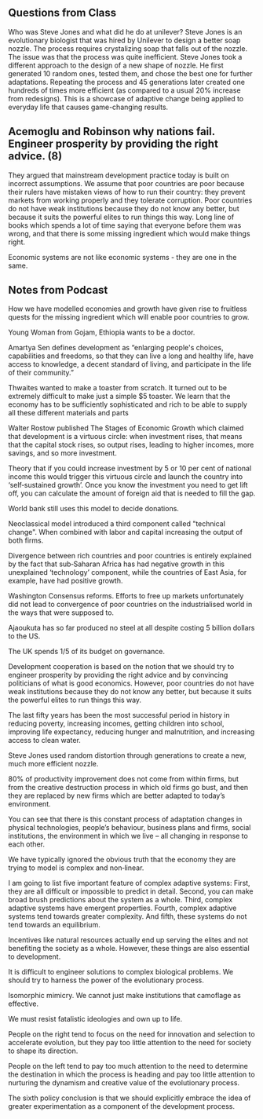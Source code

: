 ## Questions from Class
Who was Steve Jones and what did he do at unilever?
Steve Jones is an evolutionary biologist that was hired by Unilever to design a better soap nozzle. The process requires crystalizing soap that falls out of the nozzle. The issue was that the process was quite inefficient. Steve Jones took a different approach to the design of a new shape of nozzle. He first generated 10 random ones, tested them, and chose the best one for further adaptations. Repeating the process and 45 generations later created one hundreds of times more efficient (as compared to a usual 20% increase from redesigns). This is a showcase of adaptive change being applied to everyday life that causes game-changing results. 

## Acemoglu and Robinson why nations fail. Engineer prosperity by providing the right advice. (8)
They argued that mainstream development practice today is built on incorrect assumptions. We assume that poor countries are poor because their rulers have mistaken views of how to run their country: they prevent markets from working properly and they tolerate corruption. Poor countries do not have weak institutions because they do not know any better, but because it suits the powerful elites to run things this way. Long line of books which spends a lot of time saying that everyone before them was wrong, and that there is some missing ingredient which would make things right.

Economic systems are not like economic systems - they are one in the same. 

## Notes from Podcast

How we have modelled economies and growth have given rise to fruitless quests for the missing ingredient which will enable poor countries to grow. 

Young Woman from Gojam, Ethiopia wants to be a doctor. 

Amartya Sen defines development as “enlarging people's choices, capabilities and freedoms, so that they can live a long and healthy life, have access to knowledge, a decent standard of living, and participate in the life of their community.” 

Thwaites wanted to make a toaster from scratch. It turned out to be extremely difficult to make just a simple $5 toaster. We learn that the economy has to be sufficiently sophisticated and rich to be able to supply all these different materials and parts 

Walter Rostow published The Stages of Economic Growth which claimed that development is a virtuous circle: when investment rises, that means that the capital stock rises, so output rises, leading to higher incomes, more savings, and so more investment.

Theory that if you could increase investment by 5 or 10 per cent of national income this would trigger this virtuous circle and launch the country into ‘self‐sustained growth’. Once you know the investment you need to get lift off, you can calculate the amount of foreign aid that is needed to fill the gap.

World bank still uses this model to decide donations. 

Neoclassical model introduced a third component called "technical change". When combined with labor and capital increasing the output of both firms. 

Divergence between rich countries and poor countries is entirely explained by the fact that sub‐Saharan Africa has had negative growth in this unexplained ‘technology’ component, while the countries of East Asia, for example, have had positive growth.

Washington Consensus reforms. Efforts to free up markets unfortunately did not lead to convergence of poor countries on the industrialised world in the ways that were supposed to. 

Ajaoukuta has so far produced no steel at all despite costing 5 billion dollars to the US. 

The UK spends 1/5 of its budget on governance. 

Development cooperation is based on the notion that we should try to engineer prosperity by providing the right advice and by convincing politicians of what is good economics. However, poor countries do not have weak institutions because they do not know any better, but because it suits the powerful elites to run things this way.

The last fifty years has been the most successful period in history in reducing poverty, increasing incomes, getting children into school, improving life expectancy, reducing hunger and malnutrition, and increasing access to clean water. 

Steve Jones used random distortion through generations to create a new, much more efficient nozzle.

80% of productivity improvement does not come from within firms, but from the creative destruction process in which old firms go bust, and then they are replaced by new firms which are better adapted to today’s environment. 

You can see that there is this constant process of adaptation changes in physical technologies, people’s behaviour, business plans and firms, social institutions, the environment in which we live – all changing in response to each other.  

We have typically ignored the obvious truth that the economy they are trying to model is complex and non‐linear. 

I am going to list five important feature of complex adaptive systems: First, they are all difficult or impossible to predict in detail. Second, you can make broad brush predictions about the system as a whole. Third, complex adaptive systems have emergent properties. Fourth, complex adaptive systems tend towards greater complexity. And fifth, these systems do not tend towards an equilibrium. 

Incentives like natural resources actually end up serving the elites and not benefiting the society as a whole. However, these things are also essential to development.

It is difficult to engineer solutions to complex biological problems.
We should try to harness the power of the evolutionary process.

Isomorphic mimicry. We cannot just make institutions that camoflage as effective. 

We must resist fatalistic ideologies and own up to life. 

People on the right tend to focus on the need for innovation and selection to accelerate evolution, but they pay too little attention to the need for society to shape its direction. 

People on the left tend to pay too much attention to the need to determine the destination in which the process is heading and pay too little attention to nurturing the dynamism and creative value of the evolutionary process. 

The sixth policy conclusion is that we should explicitly embrace the idea of greater experimentation as a component of the development process. 
